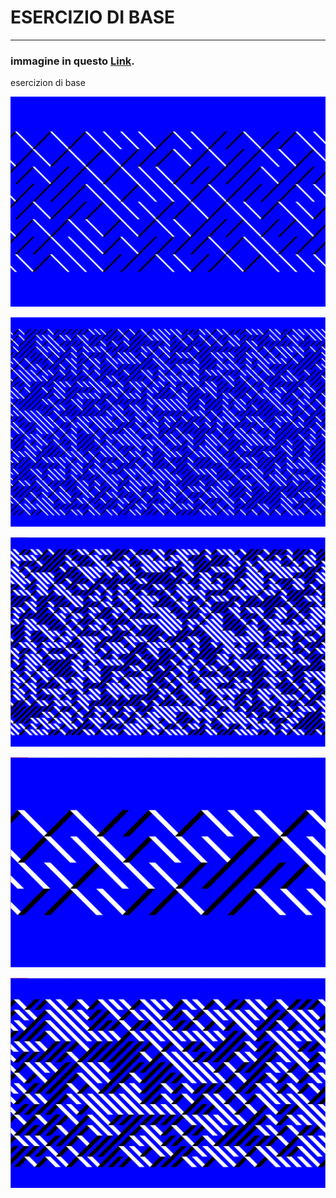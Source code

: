 # ESERCIZIO DI BASE

--------------------------------------------------------------------------------------------------------------------------------------------------------------------------------------------------------------------------------

### immagine in questo [Link](https://editor.p5js.org/mgabriella/full/_m0jT_HO).

esercizion di base

![](1com.png) 

![](2com.png) 

![](3com.png) 

![](4com.png) 

![](5com.png)
